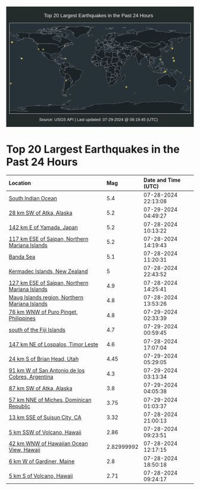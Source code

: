 ![Map](./map.png)

# Top 20 Largest Earthquakes in the Past 24 Hours

| Location | Mag | Date and Time (UTC) |
|:---|:---|:---|
| [South Indian Ocean](https://earthquake.usgs.gov/earthquakes/eventpage/us6000ngji) | 5.4 | 07-28-2024 22:13:08 |
| [28 km SW of Atka, Alaska](https://earthquake.usgs.gov/earthquakes/eventpage/us6000ngl3) | 5.2 | 07-29-2024 04:49:27 |
| [142 km E of Yamada, Japan](https://earthquake.usgs.gov/earthquakes/eventpage/us6000ngh3) | 5.2 | 07-28-2024 10:13:22 |
| [117 km ESE of Saipan, Northern Mariana Islands](https://earthquake.usgs.gov/earthquakes/eventpage/us6000ngi6) | 5.2 | 07-28-2024 14:19:43 |
| [Banda Sea](https://earthquake.usgs.gov/earthquakes/eventpage/us6000ngha) | 5.1 | 07-28-2024 11:20:31 |
| [Kermadec Islands, New Zealand](https://earthquake.usgs.gov/earthquakes/eventpage/us6000ngjw) | 5 | 07-28-2024 22:43:52 |
| [127 km ESE of Saipan, Northern Mariana Islands](https://earthquake.usgs.gov/earthquakes/eventpage/us6000ngi9) | 4.9 | 07-28-2024 14:25:41 |
| [Maug Islands region, Northern Mariana Islands](https://earthquake.usgs.gov/earthquakes/eventpage/us6000ngi1) | 4.8 | 07-28-2024 13:53:26 |
| [76 km WNW of Puro Pinget, Philippines](https://earthquake.usgs.gov/earthquakes/eventpage/us6000ngkn) | 4.8 | 07-29-2024 02:33:39 |
| [south of the Fiji Islands](https://earthquake.usgs.gov/earthquakes/eventpage/us6000ngkc) | 4.7 | 07-29-2024 00:59:45 |
| [147 km NE of Lospalos, Timor Leste](https://earthquake.usgs.gov/earthquakes/eventpage/us6000ngij) | 4.6 | 07-28-2024 17:07:04 |
| [24 km S of Brian Head, Utah](https://earthquake.usgs.gov/earthquakes/eventpage/uu80076711) | 4.45 | 07-29-2024 05:29:05 |
| [91 km W of San Antonio de los Cobres, Argentina](https://earthquake.usgs.gov/earthquakes/eventpage/us6000ngks) | 4.3 | 07-29-2024 03:13:34 |
| [87 km SW of Atka, Alaska](https://earthquake.usgs.gov/earthquakes/eventpage/us6000ngky) | 3.8 | 07-29-2024 04:05:38 |
| [57 km NNE of Miches, Dominican Republic](https://earthquake.usgs.gov/earthquakes/eventpage/pr2024211000) | 3.75 | 07-29-2024 01:03:37 |
| [13 km SSE of Suisun City, CA](https://earthquake.usgs.gov/earthquakes/eventpage/nc75040602) | 3.32 | 07-28-2024 21:00:13 |
| [5 km SSW of Volcano, Hawaii](https://earthquake.usgs.gov/earthquakes/eventpage/hv74370496) | 2.86 | 07-28-2024 09:23:51 |
| [42 km WNW of Hawaiian Ocean View, Hawaii](https://earthquake.usgs.gov/earthquakes/eventpage/hv74370801) | 2.82999992 | 07-28-2024 12:17:15 |
| [6 km W of Gardiner, Maine](https://earthquake.usgs.gov/earthquakes/eventpage/us6000ngj3) | 2.8 | 07-28-2024 18:50:18 |
| [5 km S of Volcano, Hawaii](https://earthquake.usgs.gov/earthquakes/eventpage/hv74370491) | 2.71 | 07-28-2024 09:24:17 |
